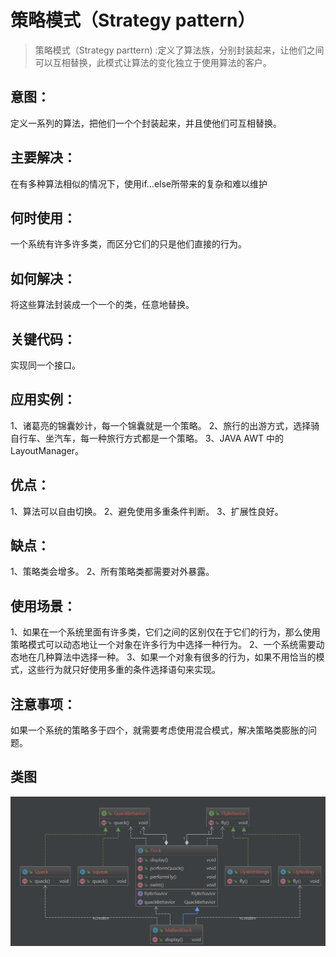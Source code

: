 # 策略模式（Strategy pattern）
> 策略模式（Strategy parttern) :定义了算法族，分别封装起来，让他们之间可以互相替换，此模式让算法的变化独立于使用算法的客户。
## 意图：
定义一系列的算法，把他们一个个封装起来，并且使他们可互相替换。
## 主要解决：
在有多种算法相似的情况下，使用if...else所带来的复杂和难以维护
## 何时使用：
一个系统有许多许多类，而区分它们的只是他们直接的行为。
## 如何解决：
将这些算法封装成一个一个的类，任意地替换。
## 关键代码：
实现同一个接口。
## 应用实例： 
1、诸葛亮的锦囊妙计，每一个锦囊就是一个策略。 2、旅行的出游方式，选择骑自行车、坐汽车，每一种旅行方式都是一个策略。 3、JAVA AWT 中的 LayoutManager。
## 优点： 
1、算法可以自由切换。 2、避免使用多重条件判断。 3、扩展性良好。
## 缺点： 
1、策略类会增多。 2、所有策略类都需要对外暴露。
## 使用场景： 
1、如果在一个系统里面有许多类，它们之间的区别仅在于它们的行为，那么使用策略模式可以动态地让一个对象在许多行为中选择一种行为。 2、一个系统需要动态地在几种算法中选择一种。 3、如果一个对象有很多的行为，如果不用恰当的模式，这些行为就只好使用多重的条件选择语句来实现。
## 注意事项：
如果一个系统的策略多于四个，就需要考虑使用混合模式，解决策略类膨胀的问题。
## 类图
![class](img/strategy_pattern.png)
